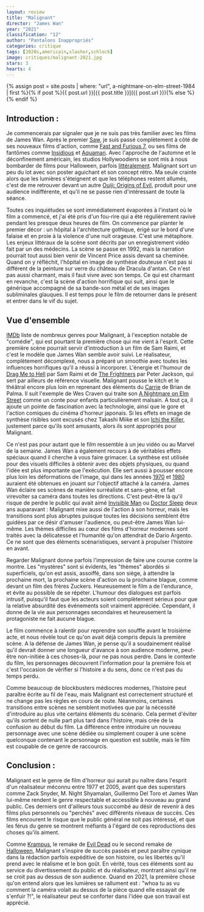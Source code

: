 ```yaml
---
layout: review
title: "Malignant"
director: "James Wan"
year: "2021"
classification: "12"
author: "Pantalons Inappropriés"
categories: critique
tags: [2020s,americain,slasher,schlock]
image: critiques/malignant-2021.jpg
stars: 3
hearts: 4
---
```


{% assign post = site.posts | where: "url", a-nightmare-on-elm-street-1984 | first %}{% if post %}{{ post.url }}[{{ post.title }}]({{ post.url }}){% else %}{% endif %}

## Introduction :

Je commencerais par signaler que je ne suis pas très familier avec les films de James Wan. Après le premier [Saw](#), je suis passé complètement à côté de ses nouveaux films d'action, comme [Fast and Furious 7](#), ou ses films de fantômes comme [Insidious](#) et [Aquaman](#). Avec l'approche de l'automne et le déconfinement américain, les studios Hollywoodiens se sont mis à nous bombarder de films pour Halloween, parfois [littéralement](https://www.imdb.com/title/tt10665338/). Malignant sort un peu du lot avec son poster aguichant et son concept rétro. Ma seule crainte alors que les lumières s'éteignent et que les téléphones restent allumés, c'est de me retrouver devant un autre [Ouiji: Origins of Evil](#), produit pour une audience indifférente, et qu'il ne se passe rien d'intéressant de toute la séance.

Toutes ces inquiétudes se sont immédiatement évaporées à l'instant où le film a commencé, et j'ai été pris d'un fou-rire qui a été régulièrement ravivé pendant les presque deux heures de film. On commence par planter le premier décor&nbsp;: un hôpital à l'architecture gothique, érigé sur le bord d'une falaise et en proie à la violence d'une nuit orageuse. C'est une métaphore. Les enjeux littéraux de la scène sont décrits par un enregistrement vidéo fait par un des médecins. La scène se passe en 1992, mais la narration pourrait tout aussi bien venir de Vincent Price assis devant sa cheminée. Quand on y réfléchit, l'hôpital en image de synthèse douteuse n'est pas si différent de la peinture sur verre du château de Dracula d'antan. Ce n'est pas aussi charmant, mais il faut vivre avec son temps. Ce qui est charmant en revanche, c'est la scène d'action horrifique qui suit, ainsi que le générique accompagné de sa bande-son métal et de ses images subliminales glauques. Il est temps pour le film de retourner dans le présent et entrer dans le vif du sujet.

## Vue d'ensemble

[IMDb](https://www.imdb.com/title/tt3811906/) liste de nombreux genres pour Malignant, à l'exception notable de "comédie", qui est pourtant la première chose qui me vient à l'esprit. Cette première scène pourrait servir d'introduction à un film de Sam Raimi, et c'est le modèle que James Wan semble avoir suivi. Le réalisateur, complètement décomplexé, nous a préparé un smoothie avec toutes les influences horrifiques qu'il a réussi à incorporer. L'énergie et l'humour de [Drag Me to Hell](#) par Sam Raimi et de [The Frightners](#) par Peter Jackson, qui sert par ailleurs de référence visuelle. Malignant pousse le kitch et le théâtral encore plus loin en reprenant des éléments du [Carrie](#) de Brian de Palma. Il suit l'exemple de Wes Craven qui traite son [A Nightmare on Elm Street](a-nightmare-on-elm-street-1984) comme un conte pour enfants particulièrement malsain. A tout ça, il ajoute un pointe de fascination avec la technologie, ainsi que le gore et l'action comiques du cinéma d'horreur japonais. Si les effets en image de synthèse risibles sont excusés chez Takashi Miike et son [Ichi the Killer](#), justement parce qu'ils sont amusants, alors ils sont appropriés pour Malignant.

Ce n'est pas pour autant que le film ressemble à un jeu vidéo ou au Marvel de la semaine. James Wan a également recours à de véritables effets spéciaux quand il cherche à vous faire grimacer. La synthèse est utilisée pour des visuels difficiles à obtenir avec des objets physiques, ou quand l'idée est plus importante que l'exécution. Elle sert aussi à pousser encore plus loin les déformations de l'image, qui dans les années [1970](#) et [1980](#) auraient été obtenues en jouant sur l'objectif attaché à la caméra. James Wan éclaire ses scènes de manière surréaliste et sans-gène, et fait virevolter sa caméra dans toutes les directions. C'est peut-être là qu'il risque de perdre le public qui avait aimé [Invisible Man](#) ou [Doctor Sleep](#) deux ans auparavant&nbsp;: Malignant mixe aussi de l'action à son horreur, mais les transitions sont plus abruptes puisque toutes les décisions semblent être guidées par ce désir d'amuser l'audience, ou peut-être James Wan lui-même. Les thèmes difficiles au cœur des films d'horreur modernes sont traités avec la délicatesse et l'humanité qu'on attendrait de Dario Argento. Ce ne sont que des éléments scénaristiques, servant à propulser l'histoire en avant.

Regarder Malignant donne parfois l'impression de faire une course contre la montre. Les "mystères" sont si évidents, les "thèmes" abordés si superficiels, qu'on est assis, assoiffé, dans son siège, à attendre la prochaine mort, la prochaine scène d'action ou la prochaine blague, comme devant un film des frères Zuckers. Heureusement le film a de l'endurance, et évite au possible de se répéter. L'humour des dialogues est parfois intrusif, puisqu'il faut que les acteurs soient complètement sérieux pour que la relative absurdité des événements soit vraiment appréciée. Cependant, il donne de la vie aux personnages secondaires et heureusement la protagoniste ne fait aucune blague.

Le film commence à ralentir pour reprendre son souffle avant le troisième acte, et nous révèle tout ce qu'on avait déjà compris depuis la première scène. A la défense de James Wan, je pense qu'il a soudainement réalisé qu'il devrait donner une longueur d'avance à son audience moderne, peut-être non-initiée à ces choses-là, pour ne pas nous perdre. Dans le contexte du film, les personnages découvrent l'information pour la première fois et c'est l'occasion de vérifier si l'histoire a du sens, donc ce n'est pas du temps perdu.

Comme beaucoup de blockbusters médiocres modernes, l'histoire peut paraître écrite au fil de l'eau, mais Malignant est correctement structuré et ne change pas les règles en cours de route. Néanmoins, certaines transitions entre scènes ne semblent motivées que par la nécessité d'introduire au plus vite certains éléments du scénario. Cela permet d'éviter qu'ils sortent de nulle part plus tard dans l'histoire, mais crée de la confusion au début du film. La différence entre introduire un nouveau personnage avec une scène dédiée ou simplement couper à une scène quelconque contenant le personnage en question est subtile, mais le film est coupable de ce genre de raccourcis.

## Conclusion :

Malignant est le genre de film d'horreur qui aurait pu naître dans l'esprit d'un réalisateur méconnu entre 1977 et 2005, avant que des superstars comme Zack Snyder, M. Night Shyamalan, Guillermo Del Toro et James Wan lui-même rendent le genre respectable et accessible à nouveau au grand public. Ces derniers ont d'ailleurs tous succombé au désir de revenir à des films plus personnels ou "perchés" avec différents niveaux de succès. Ces films encourent le risque que le public général ne soit pas intéressé, et que les férus du genre se montrent méfiants à l'égard de ces reproductions des choses qu'ils aiment.

Comme [Krampus](#), le remake de [Evil Dead](#) ou le second remake de [Halloween](#), Malignant s'inspire de succès passés et peut paraître cynique dans la rédaction parfois expéditive de son histoire, ou les libertés qu'il prend avec le réalisme et le bon goût. En vérité, tous ces éléments sont au service du divertissement du public et du réalisateur, montrant ainsi qu'il ne se croit pas au dessus de son audience. Quand en 2021, la première chose qu'on entend alors que les lumières se rallument est&nbsp;: "whoa tu as vu comment la caméra volait au dessus de la pièce quand elle essayait de s'enfuir ?!", le réalisateur peut se conforter dans l'idée que son travail est apprécié.

<!--Aussi la musique est bien mais elle me rendait fou parce que j'étais sûr de l'avoir déjà entendue quelque part. Vous ne reconnaîtrez jamais cette chanson des années 2000 lorsque vous l'entendrez aujourd'hui ! →lire plus -->
